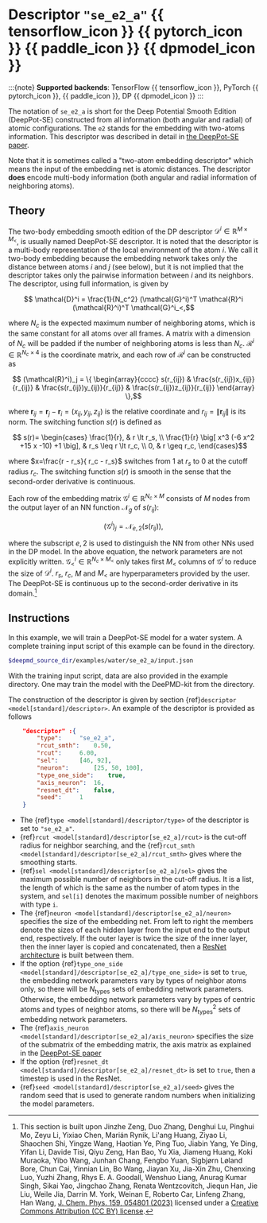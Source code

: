 # Descriptor `"se_e2_a"` {{ tensorflow_icon }} {{ pytorch_icon }} {{ paddle_icon }} {{ dpmodel_icon }}

:::{note}
**Supported backends**: TensorFlow {{ tensorflow_icon }}, PyTorch {{ pytorch_icon }}, {{ paddle_icon }}, DP {{ dpmodel_icon }}
:::

The notation of `se_e2_a` is short for the Deep Potential Smooth Edition (DeepPot-SE) constructed from all information (both angular and radial) of atomic configurations. The `e2` stands for the embedding with two-atoms information. This descriptor was described in detail in [the DeepPot-SE paper](https://arxiv.org/abs/1805.09003).

Note that it is sometimes called a "two-atom embedding descriptor" which means the input of the embedding net is atomic distances. The descriptor **does** encode multi-body information (both angular and radial information of neighboring atoms).

## Theory

The two-body embedding smooth edition of the DP descriptor $\mathcal{D}^i \in \mathbb{R}^{M \times M_{<}}$, is usually named DeepPot-SE descriptor.
It is noted that the descriptor is a multi-body representation of the local environment of the atom $i$.
We call it two-body embedding because the embedding network takes only the distance between atoms $i$ and $j$ (see below), but it is not implied that the descriptor takes only the pairwise information between $i$ and its neighbors.
The descriptor, using full information, is given by

```math
    \mathcal{D}^i = \frac{1}{N_c^2} (\mathcal{G}^i)^T \mathcal{R}^i (\mathcal{R}^i)^T \mathcal{G}^i_<,
```

where
$N_c$ is the expected maximum number of neighboring atoms, which is the same constant for all atoms over all frames.
A matrix with a dimension of $N_c$ will be padded if the number of neighboring atoms is less than $N_c$. $\mathcal{R}^i \in \mathbb{R}^{N_c \times 4}$ is the coordinate matrix, and each row of $\mathcal{R}^i$ can be constructed as

```math
    (\mathcal{R}^i)_j =
    \{
    \begin{array}{cccc}
    s(r_{ij}) & \frac{s(r_{ij})x_{ij}}{r_{ij}} & \frac{s(r_{ij})y_{ij}}{r_{ij}} & \frac{s(r_{ij})z_{ij}}{r_{ij}}
    \end{array}
    \},
```

where $\boldsymbol{r}_{ij}=\boldsymbol{r}_j-\boldsymbol{r}_i = (x_{ij}, y_{ij}, z_{ij})$ is the relative coordinate and $r_{ij}=\lVert \boldsymbol{r}_{ij} \lVert$ is its norm. The switching function $s(r)$ is defined as

```math
    s(r)=
    \begin{cases}
    \frac{1}{r}, & r \lt r_s, \\
    \frac{1}{r} \big[ x^3 (-6 x^2 +15 x -10) +1 \big], & r_s \leq r \lt r_c, \\
    0, & r \geq r_c,
    \end{cases}
```

where $x=\frac{r - r_s}{ r_c - r_s}$ switches from 1 at $r_s$ to 0 at the cutoff radius $r_c$.
The switching function $s(r)$ is smooth in the sense that the second-order derivative is continuous.

Each row of the embedding matrix $\mathcal{G}^i \in \mathbb{R}^{N_c \times M}$ consists of $M$ nodes from the output layer of an NN function $\mathcal{N}_ {g}$ of $s(r_{ij})$:

```math
    (\mathcal{G}^i)_j = \mathcal{N}_{e,2}(s(r_{ij})),
```

where the subscript $e,2$ is used to distinguish the NN from other NNs used in the DP model.
In the above equation, the network parameters are not explicitly written.
$\mathcal{G}^i_< \in \mathbb{R}^{N_c \times M_<}$ only takes first $M_<$ columns of $\mathcal{G}^i$ to reduce the size of $\mathcal D^i$.
$r_s$, $r_c$, $M$ and $M_<$ are hyperparameters provided by the user.
The DeepPot-SE is continuous up to the second-order derivative in its domain.[^1]

[^1]: This section is built upon Jinzhe Zeng, Duo Zhang, Denghui Lu, Pinghui Mo, Zeyu Li, Yixiao Chen, Marián Rynik, Li'ang Huang, Ziyao Li, Shaochen Shi, Yingze Wang, Haotian Ye, Ping Tuo, Jiabin Yang, Ye Ding, Yifan Li, Davide Tisi, Qiyu Zeng, Han Bao, Yu Xia, Jiameng Huang, Koki Muraoka, Yibo Wang, Junhan Chang, Fengbo Yuan, Sigbjørn Løland Bore, Chun Cai, Yinnian Lin, Bo Wang, Jiayan Xu, Jia-Xin Zhu, Chenxing Luo, Yuzhi Zhang, Rhys E. A. Goodall, Wenshuo Liang, Anurag Kumar Singh, Sikai Yao, Jingchao Zhang, Renata Wentzcovitch, Jiequn Han, Jie Liu, Weile Jia, Darrin M. York, Weinan E, Roberto Car, Linfeng Zhang, Han Wang, [J. Chem. Phys. 159, 054801 (2023)](https://doi.org/10.1063/5.0155600) licensed under a [Creative Commons Attribution (CC BY) license](http://creativecommons.org/licenses/by/4.0/).

## Instructions

In this example, we will train a DeepPot-SE model for a water system. A complete training input script of this example can be found in the directory.

```bash
$deepmd_source_dir/examples/water/se_e2_a/input.json
```

With the training input script, data are also provided in the example directory. One may train the model with the DeePMD-kit from the directory.

The construction of the descriptor is given by section {ref}`descriptor <model[standard]/descriptor>`. An example of the descriptor is provided as follows

```json
	"descriptor" :{
	    "type":		"se_e2_a",
	    "rcut_smth":	0.50,
	    "rcut":		6.00,
	    "sel":		[46, 92],
	    "neuron":		[25, 50, 100],
	    "type_one_side":	true,
	    "axis_neuron":	16,
	    "resnet_dt":	false,
	    "seed":		1
	}
```

- The {ref}`type <model[standard]/descriptor/type>` of the descriptor is set to `"se_e2_a"`.
- {ref}`rcut <model[standard]/descriptor[se_e2_a]/rcut>` is the cut-off radius for neighbor searching, and the {ref}`rcut_smth <model[standard]/descriptor[se_e2_a]/rcut_smth>` gives where the smoothing starts.
- {ref}`sel <model[standard]/descriptor[se_e2_a]/sel>` gives the maximum possible number of neighbors in the cut-off radius. It is a list, the length of which is the same as the number of atom types in the system, and `sel[i]` denotes the maximum possible number of neighbors with type `i`.
- The {ref}`neuron <model[standard]/descriptor[se_e2_a]/neuron>` specifies the size of the embedding net. From left to right the members denote the sizes of each hidden layer from the input end to the output end, respectively. If the outer layer is twice the size of the inner layer, then the inner layer is copied and concatenated, then a [ResNet architecture](https://arxiv.org/abs/1512.03385) is built between them.
- If the option {ref}`type_one_side <model[standard]/descriptor[se_e2_a]/type_one_side>` is set to `true`, the embedding network parameters vary by types of neighbor atoms only, so there will be $N_\text{types}$ sets of embedding network parameters. Otherwise, the embedding network parameters vary by types of centric atoms and types of neighbor atoms, so there will be $N_\text{types}^2$ sets of embedding network parameters.
- The {ref}`axis_neuron <model[standard]/descriptor[se_e2_a]/axis_neuron>` specifies the size of the submatrix of the embedding matrix, the axis matrix as explained in the [DeepPot-SE paper](https://arxiv.org/abs/1805.09003)
- If the option {ref}`resnet_dt <model[standard]/descriptor[se_e2_a]/resnet_dt>` is set to `true`, then a timestep is used in the ResNet.
- {ref}`seed <model[standard]/descriptor[se_e2_a]/seed>` gives the random seed that is used to generate random numbers when initializing the model parameters.

